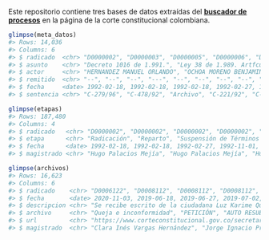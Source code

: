 
<!-- README.md is generated from README.Rmd. Please edit that file -->

Este repositorio contiene tres bases de datos extraídas del [**buscador
de procesos**](https://www.corteconstitucional.gov.co/secretaria/) en la
página de la corte constitucional colombiana.

``` r
glimpse(meta_datos)
#> Rows: 14,036
#> Columns: 6
#> $ radicado  <chr> "D0000002", "D0000003", "D0000005", "D0000006", "D0000008",…
#> $ asunto    <chr> "Decreto 1016 de 1.991.", "Ley 38 de 1.989. Artfculo 94", "…
#> $ actor     <chr> "HERNANDEZ MANUEL ORLANDO", "OCHOA MORENO BENJAMIN", "GALAN…
#> $ remitido  <chr> "--", "--", "--", "---", "--", "--", "--", "--", "--", "--"…
#> $ fecha     <date> 1992-02-18, 1992-02-18, 1992-02-18, 1992-02-27, 1992-02-18…
#> $ sentencia <chr> "C-279/96", "C-478/92", "Archivo", "C-221/92", "C-435/92", …
```

``` r
glimpse(etapas)
#> Rows: 187,480
#> Columns: 4
#> $ radicado   <chr> "D0000002", "D0000002", "D0000002", "D0000002", "D0000002"…
#> $ etapa      <chr> "Radicación", "Reparto", "Suspensión de Términos por Imped…
#> $ fecha      <date> 1992-02-18, 1992-02-18, 1992-02-27, 1992-11-01, 1992-11-2…
#> $ magistrado <chr> "Hugo Palacios Mejía", "Hugo Palacios Mejía", "Hugo Palaci…
```

``` r
glimpse(archivos)
#> Rows: 16,623
#> Columns: 6
#> $ radicado    <chr> "D0006122", "D0008112", "D0008112", "D0008112", "D0008666…
#> $ fecha       <date> 2020-11-03, 2019-06-18, 2019-06-27, 2019-07-02, 2019-03-…
#> $ descripcion <chr> "Se recibe escrito de la ciudadana Luz Karime Quiñónes Tr…
#> $ archivo     <chr> "Queja e inconformidad", "PETICIÓN", "AUTO RESUELVE PETIC…
#> $ url         <chr> "https://www.corteconstitucional.gov.co/secretaria/archiv…
#> $ magistrado  <chr> "Clara Inés Vargas Hernández", "Jorge Ignacio Pretelt Cha…
```
